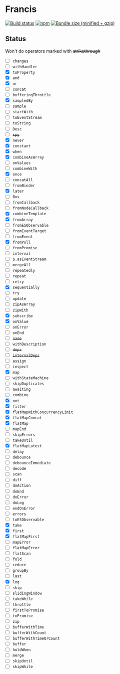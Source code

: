 # Francis

[![Build status](https://img.shields.io/travis/milankinen/francis/master.svg?style=flat-square)](https://travis-ci.org/milankinen/francis)
[![npm](https://img.shields.io/npm/v/francis.svg?style=flat-square)](https://www.npmjs.com/package/francis)
[![Bundle size (minified + gzip)](https://img.shields.io/bundlephobia/minzip/francis.svg?style=flat-square)](https://bundlephobia.com/result?p=francis)

## Status

Won't do operators marked with ~~strikethrough~~

- [ ] `changes`
- [ ] `withHandler`
- [x] `toProperty`
- [x] `and`
- [x] `or`
- [ ] `concat`
- [ ] `bufferingThrottle`
- [x] `sampledBy`
- [ ] `sample`
- [ ] `startWith`
- [ ] `toEventStream`
- [ ] `toString`
- [ ] `Desc`
- [ ] ~~`spy`~~
- [x] `never`
- [x] `constant`
- [x] `when`
- [x] `combineAsArray`
- [ ] `onValues`
- [ ] `combineWith`
- [x] `once`
- [ ] `concatAll`
- [ ] `fromBinder`
- [x] `later`
- [ ] `Bus`
- [ ] `fromCallback`
- [ ] `fromNodeCallback`
- [x] `combineTemplate`
- [x] `fromArray`
- [ ] `fromESObservable`
- [ ] `fromEventTarget`
- [ ] `fromEvent`
- [x] `fromPoll`
- [ ] `fromPromise`
- [ ] `interval`
- [ ] `$.asEventStream`
- [ ] `mergeAll`
- [ ] `repeatedly`
- [ ] `repeat`
- [ ] `retry`
- [x] `sequentially`
- [ ] `try`
- [ ] `update`
- [ ] `zipAsArray`
- [ ] `zipWith`
- [x] `subscribe`
- [x] `onValue`
- [ ] `onError`
- [ ] `onEnd`
- [ ] ~~`name`~~
- [ ] `withDescription`
- [ ] ~~`deps`~~
- [ ] ~~`internalDeps`~~
- [ ] `assign`
- [ ] `inspect`
- [x] `map`
- [ ] `withStateMachine`
- [ ] `skipDuplicates`
- [ ] `awaiting`
- [ ] `combine`
- [x] `not`
- [x] `filter`
- [x] `flatMapWithConcurrencyLimit`
- [x] `flatMapConcat`
- [x] `flatMap`
- [ ] `mapEnd`
- [ ] `skipErrors`
- [ ] `takeUntil`
- [x] `flatMapLatest`
- [ ] `delay`
- [ ] `debounce`
- [ ] `debounceImmediate`
- [ ] `decode`
- [ ] `scan`
- [ ] `diff`
- [ ] `doAction`
- [ ] `doEnd`
- [ ] `doError`
- [ ] `doLog`
- [ ] `endOnError`
- [ ] `errors`
- [ ] `toESObservable`
- [x] `take`
- [x] `first`
- [x] `flatMapFirst`
- [ ] `mapError`
- [ ] `flatMapError`
- [ ] `flatScan`
- [ ] `fold`
- [ ] `reduce`
- [ ] `groupBy`
- [ ] `last`
- [x] `log`
- [ ] `skip`
- [ ] `slidingWindow`
- [ ] `takeWhile`
- [ ] `throttle`
- [ ] `firstToPromise`
- [ ] `toPromise`
- [ ] `zip`
- [ ] `bufferWithTime`
- [ ] `bufferWithCount`
- [ ] `bufferWithTimeOrCount`
- [ ] `buffer`
- [ ] `holdWhen`
- [ ] `merge`
- [ ] `skipUntil`
- [ ] `skipWhile`